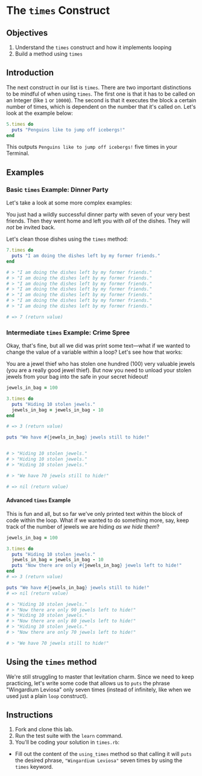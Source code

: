 # The `times` Construct

## Objectives

1. Understand the `times` construct and how it implements looping
2. Build a method using `times`

## Introduction

The next construct in our list is `times`. There are two important distinctions to be mindful of when using `times`. The first one is that it has to be called on an Integer (like `1` or `10000`). The second is that it executes the block a certain number of times, which is dependent on the number that it's called on. Let's look at the example below:

```ruby
5.times do
  puts "Penguins like to jump off icebergs!"
end
```

This outputs `Penguins like to jump off icebergs!` five times in your Terminal.

## Examples

### Basic `times` Example: Dinner Party

Let's take a look at some more complex examples: 

You just had a wildly successful dinner party with seven of your very best friends. Then they went home and left you with *all* of the dishes. They will *not* be invited back. 

Let's clean those dishes using the `times` method:

```ruby
7.times do 
  puts "I am doing the dishes left by my former friends."
end

# > "I am doing the dishes left by my former friends."
# > "I am doing the dishes left by my former friends."
# > "I am doing the dishes left by my former friends."
# > "I am doing the dishes left by my former friends."
# > "I am doing the dishes left by my former friends."
# > "I am doing the dishes left by my former friends."
# > "I am doing the dishes left by my former friends."

# => 7 (return value)
```

### Intermediate `times` Example: Crime Spree

Okay, that's fine, but all we did was print some text––what if we wanted to change the value of a variable within a loop? Let's see how that works: 

You are a jewel thief who has stolen one hundred (100) very valuable jewels (you are a really good jewel thief). But now you need to unload your stolen jewels from your bag into the safe in your secret hideout!  

```ruby
jewels_in_bag = 100

3.times do 
  puts "Hiding 10 stolen jewels."
  jewels_in_bag = jewels_in_bag - 10
end

# => 3 (return value)

puts "We have #{jewels_in_bag} jewels still to hide!"


# > "Hiding 10 stolen jewels."
# > "Hiding 10 stolen jewels."
# > "Hiding 10 stolen jewels."

# > "We have 70 jewels still to hide!"

# => nil (return value)

```

#### Advanced `times` Example

This is fun and all, but so far we've only printed text within the block of code within the loop. What if we wanted to do something more, say, keep track of the number of jewels we are hiding *as we hide them*? 

```ruby
jewels_in_bag = 100

3.times do 
  puts "Hiding 10 stolen jewels."
  jewels_in_bag = jewels_in_bag - 10
  puts "Now there are only #{jewels_in_bag} jewels left to hide!"
end
# => 3 (return value)

puts "We have #{jewels_in_bag} jewels still to hide!"
# => nil (return value)

# > "Hiding 10 stolen jewels."
# > "Now there are only 90 jewels left to hide!"
# > "Hiding 10 stolen jewels."
# > "Now there are only 80 jewels left to hide!"
# > "Hiding 10 stolen jewels."
# > "Now there are only 70 jewels left to hide!"

# > "We have 70 jewels still to hide!"

```

## Using the `times` method

We're still struggling to master that levitation charm. Since we need to keep practicing, let's write some code that allows us to `puts` the phrase "Wingardium Leviosa" only seven times (instead of infinitely, like when we used just a plain `loop` construct).

## Instructions

1. Fork and clone this lab.
2. Run the test suite with the `learn` command. 
3. You'll be coding your solution in `times.rb`: 

  * Fill out the content of the `using_times` method so that calling it will `puts` the desired phrase, `"Wingardium Leviosa"` seven times by using the `times` keyword.  




